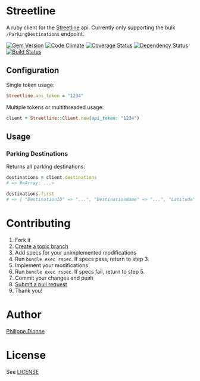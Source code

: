 # Streetline

A ruby client for the [Streetline](http://www.streetline.com/) api. Currently only supporting the bulk `/ParkingDestinations` endpoint.

[![Gem Version](https://badge.fury.io/rb/streetline.png)](http://badge.fury.io/rb/streetline)
[![Code Climate](https://codeclimate.com/github/phildionne/streetline.png)](https://codeclimate.com/github/phildionne/streetline)
[![Coverage Status](https://coveralls.io/repos/phildionne/streetline/badge.png)](https://coveralls.io/r/phildionne/streetline)
[![Dependency Status](https://gemnasium.com/phildionne/streetline.png)](https://gemnasium.com/phildionne/streetline)
[![Build Status](https://travis-ci.org/phildionne/streetline.png)](https://travis-ci.org/phildionne/streetline)


## Configuration

Single token usage:

```ruby
Streetline.api_token = "1234"
```

Multiple tokens or multithreaded usage:

```ruby
client = Streetline::Client.new(api_token: "1234")
```

## Usage

### Parking Destinations

Returns all parking destinations:

```ruby
destinations = client.destinations
# => #<Array: ...>

destinations.first
# => { "DestinationID" => "...", "DestinationName" => "...", "Latitude" => "...", "Longitude" => "...", "TimeZone" => "...", "PaymentMethodsAccepted" => {}, "RateHighest" => "...", "RateLowest" => "....", "CurrencySymbol" => "..." }
```

# Contributing

1. Fork it
2. [Create a topic branch](http://learn.github.com/p/branching.html)
3. Add specs for your unimplemented modifications
4. Run `bundle exec rspec`. If specs pass, return to step 3.
5. Implement your modifications
6. Run `bundle exec rspec`. If specs fail, return to step 5.
7. Commit your changes and push
8. [Submit a pull request](http://help.github.com/send-pull-requests/)
9. Thank you!

# Author

[Philippe Dionne](http://phildionne.com)

# License

See [LICENSE](https://github.com/phildionne/streetline/blob/master/LICENSE)
